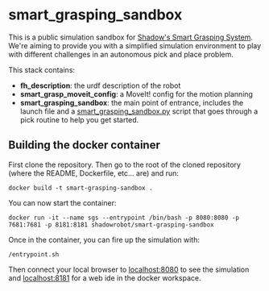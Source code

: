 # smart_grasping_sandbox

This is a public simulation sandbox for [Shadow's Smart Grasping System](https://www.shadowrobot.com/shadow-smart-grasping-system/). We're aiming to provide you with a simplified simulation environment to play with different challenges in an autonomous pick and place problem.

This stack contains: 
* **fh_description**: the urdf description of the robot
* **smart_grasp_moveit_config**: a MoveIt! config for the motion planning
* **smart_grasping_sandbox**: the main point of entrance, includes the launch file and a [smart_grasping_sandbox.py](smart_grasping_sandbox/scripts/smart_grasping_sandbox.py) script that goes through a pick routine to help you get started.

## Building the docker container
First clone the repository. Then go to the root of the cloned repository (where the README, Dockerfile, etc... are) and run:

```
docker build -t smart-grasping-sandbox .
```

You can now start the container:

```
docker run -it --name sgs --entrypoint /bin/bash -p 8080:8080 -p 7681:7681 -p 8181:8181 shadowrobot/smart-grasping-sandbox
```

Once in the container, you can fire up the simulation with:

```
/entrypoint.sh
```

Then connect your local browser to [localhost:8080](http://localhost:8080) to see the simulation and [localhost:8181](http://localhost:8181) for a web ide in the docker workspace.
